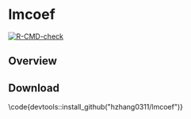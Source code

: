 # lmcoef
<!-- badges: start -->
[![R-CMD-check](https://github.com/hzhang0311/lmcoef/workflows/R-CMD-check/badge.svg)](https://github.com/hzhang0311/lmcoef/actions)
<!-- badges: end -->

## Overview


## Download
\code{devtools::install_github("hzhang0311/lmcoef")}
